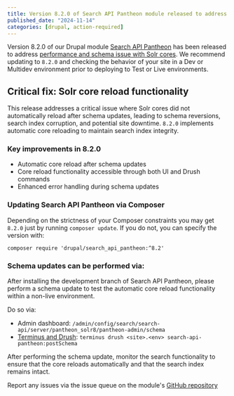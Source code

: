 ```yaml
---
title: Version 8.2.0 of Search API Pantheon module released to address performance and Solr core schema issues
published_date: "2024-11-14"
categories: [drupal, action-required]
---
```


Version 8.2.0 of our Drupal module [Search API Pantheon](https://github.com/pantheon-systems/search_api_pantheon/) has been released to address [performance and schema issue with Solr cores](https://status.pantheon.io/incidents/rv8bw0v6rbjy).
We recommend updating to `8.2.0` and checking the behavior of your site in a Dev or Multidev environment prior to deploying to Test or Live environments.

## Critical fix: Solr core reload functionality

This release addresses a critical issue where Solr cores did not automatically reload after schema updates, leading to schema reversions, search index corruption, and potential site downtime.
`8.2.0` implements automatic core reloading to maintain search index integrity.

### Key improvements in 8.2.0
* Automatic core reload after schema updates
* Core reload functionality accessible through both UI and Drush commands
* Enhanced error handling during schema updates

### Updating Search API Pantheon via Composer

Depending on the strictness of your Composer constraints you may get `8.2.0` just by running `composer update`. If you do not, you can specify the version with:

``` shell
composer require 'drupal/search_api_pantheon:^8.2'
```

### Schema updates can be performed via:

After installing the development branch of Search API Pantheon, please perform a schema update to test the automatic core reload functionality within a non-live environment.

Do so via:

* Admin dashboard: `/admin/config/search/search-api/server/pantheon_solr8/pantheon-admin/schema`
* [Terminus and Drush](https://docs.pantheon.io/terminus/commands/remote-drush): `terminus drush <site>.<env> search-api-pantheon:postSchema`

After performing the schema update, monitor the search functionality to ensure that the core reloads automatically and that the search index remains intact.

Report any issues via the issue queue on the module's [GitHub repository](https://github.com/pantheon-systems/search_api_pantheon/issues)

